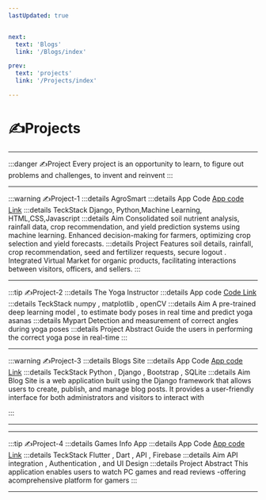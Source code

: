 ```yaml
---
lastUpdated: true   


next:
  text: 'Blogs'
  link: '/Blogs/index'

prev:
  text: 'projects'
  link: '/Projects/index'

---
```




# ✍️Projects
<hr>

:::danger ✍️Project 
Every project is an opportunity to learn, to figure out problems and challenges, to invent and reinvent
:::

<hr>

:::warning ✍️Project-1
:::details AgroSmart
:::details  App Code
[App code Link](https://github.com/1-Sanchit-1/CROP-YIELD-PREDICTION)
:::details TeckStack 
Django, Python,Machine Learning, HTML,CSS,Javascript 
:::details Aim 
Consolidated soil nutrient analysis, rainfall data, crop recommendation, and yield prediction systems using
machine learning. Enhanced decision-making for farmers, optimizing crop selection and yield forecasts.
:::details Project Features
 soil details, rainfall, crop recommendation, seed and fertilizer requests, secure logout .
 Integrated Virtual Market for organic products, facilitating interactions between visitors, officers, and sellers.
:::

<hr>

:::tip ✍️Project-2
:::details The Yoga Instructor
:::details App code 
[Code Link](https://github.com/1-Sanchit-1/yoga_mentor)
:::details TeckStack 
 numpy , matplotlib , openCV 
:::details Aim 
 A pre-trained deep learning model , to estimate body poses in real time and predict yoga asanas
:::details  Mypart 
Detection and measurement of correct angles during yoga poses
:::details Project Abstract 
 Guide the users in performing the correct yoga pose in real-time
:::




<hr>

:::warning ✍️Project-3
:::details Blogs Site
:::details App Code
[App code Link](https://github.com/1-Sanchit-1/Blogs)
:::details TeckStack 
Python , Django , Bootstrap , SQLite
:::details Aim 
Blog Site is a web application built using the Django framework that allows users to create, publish, and
manage blog posts. It provides a user-friendly interface for both administrators and visitors to interact with

:::

<hr>


<hr>

:::tip ✍️Project-4
:::details Games Info App
:::details App Code
[App code Link](https://github.com/1-Sanchit-1/Appophilia)
:::details TeckStack 
Flutter , Dart , API , Firebase
:::details Aim 
API integration , Authentication , and UI Design
:::details Project Abstract 
This application enables users to watch PC games and read reviews 
-offering acomprehensive platform for gamers
:::

<hr>


